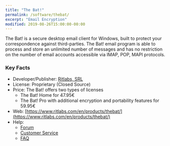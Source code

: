 ```yaml
---
title: "The Bat!"
permalink: /software/thebat/
excerpt: "Email Encryption"
modified: 2019-08-26T15:00:00-00:00
---
```


The Bat! is a secure desktop email client for Windows, built to protect your correspondence against third-parties. The Bat! email program is able to process and store an unlimited number of messages and has no restriction on the number of email accounts accessible via IMAP, POP, MAPI protocols.

### Key Facts

* Developer/Publisher: [Ritlabs, SRL](https://www.ritlabs.com/)
* License: Proprietary (Closed Source)
* Price: The Bat! offers two types of licenses
	* The Bat! Home for 47.95€
	* The Bat! Pro with additional encryption and portability features for 59.95€
* Web: [https://www.ritlabs.com/en/products/thebat/](https://www.ritlabs.com/en/products/thebat/)
* Help:
	* [Forum](https://www.ritlabs.com/en/forums/)
	* [Customer Service](https://www.ritlabs.com/en/support/)
	* [FAQ](https://www.ritlabs.com/en/support/tips-and-tricks.php)
